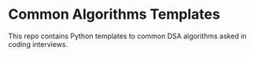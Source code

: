 # Common Algorithms Templates
This repo contains Python templates to common DSA algorithms asked in coding interviews.
